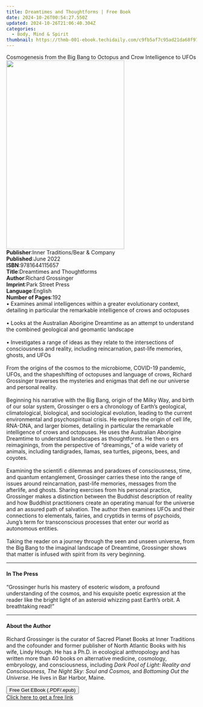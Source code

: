 ```yaml
---
title: Dreamtimes and Thoughtforms | Free Book
date: 2024-10-26T00:54:27.550Z
updated: 2024-10-26T21:06:40.304Z
categories:
  - Body, Mind & Spirit
thumbnail: https://thmb-001-ebook.techidaily.com/c9fb5af7c95ad21da68f979521a3e40912b20e5e33f8b1433c25fdf381a26fe2.jpg
---
```

<main id="book-container">
  <div class="flex flex-col">
    <div class="book-brief flex-1 py-6 px-4 sm:p-6 md:py-10 md:px-8">
      <!-- brief-->
      <div class="book-brief-main">
        Cosmogenesis from the Big Bang to Octopus and Crow Intelligence to UFOs
      </div>
    </div>
    <div
      class="book-meta-info flex-1 grid gap-4 col-start-1 col-end-3 row-start-1 sm:mb-6 sm:grid-cols-4 lg:gap-6 lg:col-start-2 lg:row-end-6 lg:row-span-6 lg:mb-0"
    >
      <div
        class="book-meta-info-left place-content-center mt-4 p-4 text-sm leading-6 col-start-2 col-span-2 dark:text-slate-400"
      >
        <img
          class="w-full h-500 object-cover rounded-lg sm:h-255 sm:col-span-2 lg:col-span-full"
          src="https://img-001-ebook.techidaily.com/eaf212b10328fa12a1b3a966f85061a901b7053d2b4b250fd84894ddd9f580b0.jpg"
          alt=""
          width="312"
          height="500"
        />
      </div>
      <div
        class="book-meta-info-right mt-2 col-start-1 row-start-2 col-span-3 self-center"
      >
        <!-- meta data  -->
        <div class="flex flex-col px-4 md:px-8">
          <div class="flex-1">
            <strong>Publisher</strong>:<span class="px-2"
              >Inner Traditions/Bear &amp; Company</span
            >
          </div>
          <div class="flex-1">
            <strong>Published</strong>:<span class="px-2">June 2022</span>
          </div>
          <div class="flex-1">
            <strong>ISBN</strong>:<span class="px-2">9781644115657</span>
          </div>
          <div class="flex-1">
            <strong>Title</strong>:<span class="px-2"
              >Dreamtimes and Thoughtforms</span
            >
          </div>
          <div class="flex-1">
            <strong>Author</strong>:<span class="px-2">Richard Grossinger</span>
          </div>
          <div class="flex-1">
            <strong>Imprint</strong>:<span class="px-2">Park Street Press</span>
          </div>
          <div class="flex-1">
            <strong>Language</strong>:<span class="px-2">English</span>
          </div>
          <div class="flex-1">
            <strong>Number of Pages</strong>:<span class="px-2">192</span>
          </div>
        </div>
      </div>
    </div>
    <div class="book-description flex-1 py-6 px-4 sm:p-6 md:py-10 md:px-8">
      <div class="book-description-main">
        <div accordion-content="" id="description">
          • Examines animal intelligences within a greater evolutionary context,
          detailing in particular the remarkable intelligence of crows and
          octopuses <br /><br />• Looks at the Australian Aborigine Dreamtime as
          an attempt to understand the combined geological and geomantic
          landscape <br /><br />• Investigates a range of ideas as they relate
          to the intersections of consciousness and reality, including
          reincarnation, past-life memories, ghosts, and UFOs <br /><br />From
          the origins of the cosmos to the microbiome, COVID-19 pandemic, UFOs,
          and the shapeshifting of octopuses and language of crows, Richard
          Grossinger traverses the mysteries and enigmas that defi ne our
          universe and personal reality.<br /><br />Beginning his narrative with
          the Big Bang, origin of the Milky Way, and birth of our solar system,
          Grossinger o ers a chronology of Earth’s geological, climatological,
          biological, and sociological evolution, leading to the current
          environmental and psychospiritual crisis. He explores the origin of
          cell life, RNA-DNA, and larger biomes, detailing in particular the
          remarkable intelligence of crows and octopuses. He uses the Australian
          Aborigine Dreamtime to understand landscapes as thoughtforms. He then
          o ers reimaginings, from the perspective of “dreamings,” of a wide
          variety of animals, including tardigrades, llamas, sea turtles,
          pigeons, bees, and coyotes. <br /><br />Examining the scientifi c
          dilemmas and paradoxes of consciousness, time, and quantum
          entanglement, Grossinger carries these into the range of issues around
          reincarnation, past-life memories, messages from the afterlife, and
          ghosts. Sharing exercises from his personal practice, Grossinger makes
          a distinction between the Buddhist description of reality and how
          Buddhist practitioners create an operating manual for the universe and
          an assured path of salvation. The author then examines UFOs and their
          connections to elementals, fairies, and cryptids in terms of
          psychoids, Jung’s term for transconscious processes that enter our
          world as autonomous entities. <br /><br />Taking the reader on a
          journey through the seen and unseen universe, from the Big Bang to the
          imaginal landscape of Dreamtime, Grossinger shows that matter is
          infused with spirit from its very beginning.
        </div>
        <div class="accordion-fader"></div>
      </div>
    </div>
    <div class="book-excerpts flex-1 py-6 px-4 sm:p-6 md:py-10 md:px-8">
      <!-- excerpts-->
      <div class="book-excerpts-main">
        <hr />
        <h4 class="placeholder placeholder-heading">
          <span>In The Press</span>
        </h4>
        <p>
          “Grossinger hurls his mastery of esoteric wisdom, a profound
          understanding of the cosmos, and his exquisite poetic expression at
          the reader like the bright light of an asteroid whizzing past Earth’s
          orbit. A breathtaking read!”
        </p>
      </div>
    </div>
    <div class="book-about-author flex-1 py-6 px-4 sm:p-6 md:py-10 md:px-8">
      <!-- about author-->
      <div class="book-main-author-main">
        <hr />
        <h4 class="placeholder placeholder-heading">
          <span>About the Author</span>
        </h4>
        <p>
          Richard Grossinger is the curator of Sacred Planet Books at Inner
          Traditions and the cofounder and former publisher of North Atlantic
          Books with his wife, Lindy Hough. He has a Ph.D. in ecological
          anthropology and has written more than 40 books on alternative
          medicine, cosmology, embryology, and consciousness, including
          <i>Dark Pool of Light: Reality and Consciousness,</i>
          <i>The Night Sky: Soul and Cosmos,</i> and
          <i>Bottoming Out the Universe</i>. He lives in Bar Harbor, Maine.
        </p>
      </div>
    </div>
    <div class="book-free-get flex-1 py-6 px-4 sm:p-6 md:py-10 md:px-8">
      <button
        id="btn-free-get"
        class="bg-blue-500 hover:bg-blue-700 text-white font-bold py-2 px-4 rounded"
      >
        Free Get EBook (.PDF/.epub)
      </button>
      <div id="countdown-display" class="px-2 text-lg mt-2"></div>
      <a
        id="free-link"
        class="hidden bg-blue-500 hover:bg-blue-700 text-white font-bold py-2 px-4 rounded"
        href="https://www.ebooks.com/en-us/book/210410939/dreamtimes-and-thoughtforms/richard-grossinger/"
        target="_blank"
        >Click here to get a free link</a
      >
    </div>
    <script>
      let countdownTime = 0;
      let countdownInterval = null;
      document
        .getElementById('btn-free-get')
        .addEventListener('click', startCountdown);
      function startCountdown() {
        countdownTime = new Date().getTime() + 60000 * 3;
        countdownInterval = setInterval(updateCountdown, 1000);
        document.getElementById('btn-free-get').disabled = true;
        document
          .getElementById('btn-free-get')
          .classList.add('bg-gray-500', 'cursor-not-allowed');
      }
      function updateCountdown() {
        let currentTime = new Date().getTime();
        let timeLeft = countdownTime - currentTime;
        let secondsLeft = Math.floor(timeLeft / 1000);
        document.getElementById('countdown-display').innerHTML =
          `Remaining time: ${secondsLeft} seconds.`;
        if (secondsLeft <= 0) {
          clearInterval(countdownInterval);
          document.getElementById('btn-free-get').classList.add('hidden');
          document.getElementById('free-link').classList.remove('hidden');
          document.getElementById('countdown-display').innerHTML = '';
        }
      }
    </script>
  </div>
</main>

<ins class="adsbygoogle"
      style="display:block"
      data-ad-client="ca-pub-7571918770474297"
      data-ad-slot="8358498916"
      data-ad-format="auto"
      data-full-width-responsive="true"></ins>
    